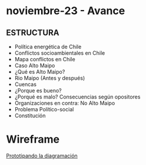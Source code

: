 # noviembre-23 - Avance
## ESTRUCTURA
* Política energética de Chile
* Conflictos socioambientales en Chile 
* Mapa conflictos en Chile
* Caso Alto Maipo
* ¿Qué es Alto Maipo?
* Rio Maipo (Antes y después)
* Cuencas
* ¿Porque es bueno?
* ¿Porqué es malo? Consecuencias según opositores
* Organizaciones en contra: No Alto Maipo
* Problema Político-social
* Constitución

# Wireframe
[Prototipando la diagramación](https://www.figma.com/file/yMdBrkT9TyPAoLqDBGMtaZ/Infograf%C3%ADa-Digital?node-id=38%3A4)
